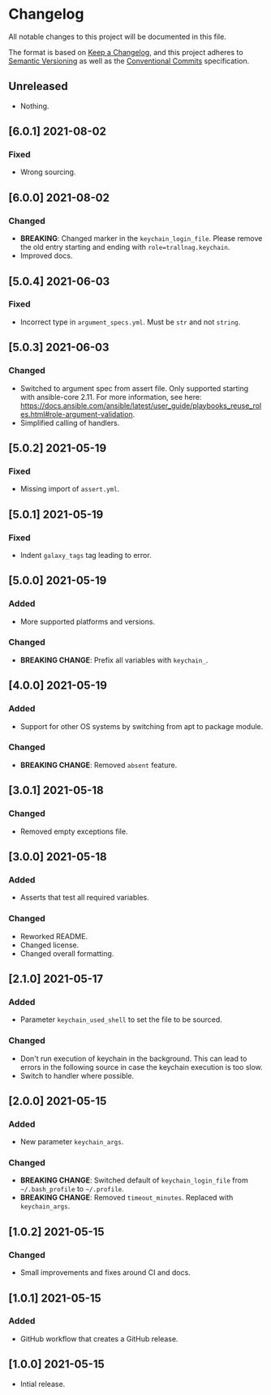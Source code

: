# Changelog

All notable changes to this project will be documented in this file.

The format is based on [Keep a Changelog](https://keepachangelog.com/en/1.0.0/),
and this project adheres to [Semantic Versioning](https://semver.org/spec/v2.0.0.html)
as well as the [Conventional Commits](https://www.conventionalcommits.org) 
specification.

## Unreleased

* Nothing.

## [6.0.1] 2021-08-02

### Fixed

* Wrong sourcing.

## [6.0.0] 2021-08-02

### Changed

* **BREAKING**: Changed marker in the `keychain_login_file`. Please remove the
  old entry starting and ending with `role=trallnag.keychain`.
* Improved docs.

## [5.0.4] 2021-06-03

### Fixed

* Incorrect type in `argument_specs.yml`. Must be `str` and not `string`. 

## [5.0.3] 2021-06-03

### Changed

* Switched to argument spec from assert file. Only supported starting with
  ansible-core 2.11. For more information, see here:
  <https://docs.ansible.com/ansible/latest/user_guide/playbooks_reuse_roles.html#role-argument-validation>.
* Simplified calling of handlers.

## [5.0.2] 2021-05-19

### Fixed

* Missing import of `assert.yml`.

## [5.0.1] 2021-05-19

### Fixed

* Indent `galaxy_tags` tag leading to error.

## [5.0.0] 2021-05-19

### Added

* More supported platforms and versions.

### Changed

* **BREAKING CHANGE**: Prefix all variables with `keychain_`.

## [4.0.0] 2021-05-19

### Added

* Support for other OS systems by switching from apt to package module.

### Changed

* **BREAKING CHANGE**: Removed `absent` feature.

## [3.0.1] 2021-05-18

### Changed

* Removed empty exceptions file.

## [3.0.0] 2021-05-18

### Added

* Asserts that test all required variables.

### Changed

* Reworked README.
* Changed license.
* Changed overall formatting.

## [2.1.0] 2021-05-17

### Added

* Parameter `keychain_used_shell` to set the file to be sourced.

### Changed

* Don't run execution of keychain in the background. This can lead to errors in
  the following source in case the keychain execution is too slow.
* Switch to handler where possible.

## [2.0.0] 2021-05-15

### Added

* New parameter `keychain_args`.

### Changed

* **BREAKING CHANGE**: Switched default of `keychain_login_file` from `~/.bash_profile`
  to `~/.profile`.
* **BREAKING CHANGE**: Removed `timeout_minutes`. Replaced with `keychain_args`.

## [1.0.2] 2021-05-15 

### Changed

* Small improvements and fixes around CI and docs.

## [1.0.1] 2021-05-15 

### Added

* GitHub workflow that creates a GitHub release.

## [1.0.0] 2021-05-15 

* Intial release.
